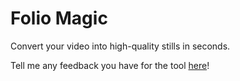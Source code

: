 # Folio Magic

Convert your video into high-quality stills in seconds.

Tell me any feedback you have for the tool [here](https://docs.google.com/forms/d/12rjJqeeK2jP7SIyxDmytcgdyOH2WWcCfxrEpxjGO71w/)!

